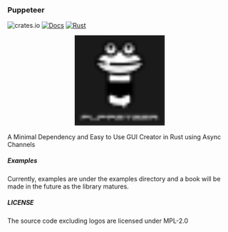 ### Puppeteer
![crates.io](https://img.shields.io/crates/v/puppeteer.svg) [![Docs](https://docs.rs/puppeteer/badge.svg)](https://docs.rs/puppeteer) [![Rust](https://github.com/448-engineering/Puppeteer/actions/workflows/rust.yml/badge.svg?branch=master)](https://github.com/448-engineering/Puppeteer/actions/workflows/rust.yml)

<p align="center"><img src="https://raw.githubusercontent.com/448-engineering/Puppeteer/master/Documentation/Puppeteer-Logo-dark-bg.svg" width="40%" /></p>
A Minimal Dependency and Easy to Use GUI Creator in Rust using Async Channels

##### Examples
Currently, examples are under the examples directory and a book will be made in the future as the library matures.

##### LICENSE
The source code excluding logos are licensed under MPL-2.0 
